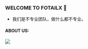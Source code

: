 ### WELCOME TO FOTAILX 👋
- 我们是不专业团队，做什么都不专业。
#### ABOUT US:
<div align="left">
  <img src="https://github-readme-stats.vercel.app/api/top-langs/?username=Baborllben&layout=compact&langs_count=6&text_color=000&icon_color=0D1117&theme=graywhite" />
</div>

<!--
**Baborllben/Baborllben** is a ✨ _special_ ✨ repository because its `README.md` (this file) appears on your GitHub profile.

Here are some ideas to get you started:

- 🔭 I’m currently working on ...
- 🌱 I’m currently learning ...
- 👯 I’m looking to collaborate on ...
- 🤔 I’m looking for help with ...
- 💬 Ask me about ...
- 📫 How to reach me: ...
- 😄 Pronouns: ...
- ⚡ Fun fact: ...
-->
